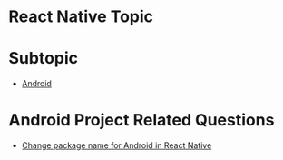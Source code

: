 # React Native Topic

# Subtopic

- [Android](android-project-related-question)


# Android Project Related Questions

- [Change package name for Android in React Native](https://stackoverflow.com/questions/37389905/change-package-name-for-android-in-react-native)
